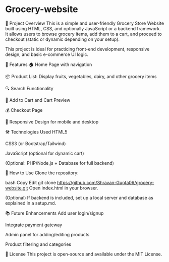 # Grocery-website
📌 Project Overview
This is a simple and user-friendly Grocery Store Website built using HTML, CSS, and optionally JavaScript or a backend framework. It allows users to browse grocery items, add them to a cart, and proceed to checkout (static or dynamic depending on your setup).

This project is ideal for practicing front-end development, responsive design, and basic e-commerce UI logic.

🚀 Features
🏠 Home Page with navigation

📦 Product List: Display fruits, vegetables, dairy, and other grocery items

🔍 Search Functionality

🛒 Add to Cart and Cart Preview

💰 Checkout Page

📱 Responsive Design for mobile and desktop

🛠️ Technologies Used
HTML5

CSS3 (or Bootstrap/Tailwind)

JavaScript (optional for dynamic cart)

(Optional: PHP/Node.js + Database for full backend)

📝 How to Use
Clone the repository:

bash
Copy
Edit
git clone https://github.com/Shravan-Gupta06/grocery-website.git
Open index.html in your browser.

(Optional) If backend is included, set up a local server and database as explained in a setup.md.

📚 Future Enhancements
Add user login/signup

Integrate payment gateway

Admin panel for adding/editing products

Product filtering and categories

📄 License
This project is open-source and available under the MIT License.

